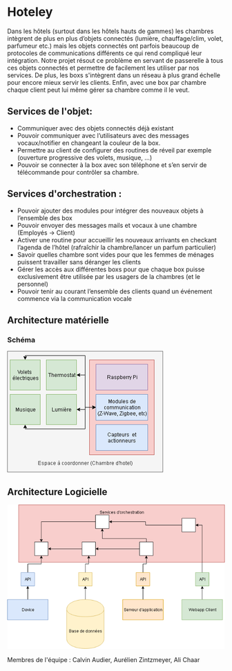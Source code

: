 # Hoteley

Dans les hôtels (surtout dans les hôtels hauts de gammes) les chambres intègrent de plus en plus d’objets connectés (lumière, chauffage/clim, volet, parfumeur etc.) mais les objets connectés ont parfois beaucoup de protocoles de communications différents ce qui rend compliqué leur intégration. Notre projet résout ce problème en servant de passerelle à tous ces objets connectés et permettre de facilement les utiliser par nos services. De plus, les boxs s'intègrent dans un réseau à plus grand échelle pour encore mieux servir les clients. Enfin,  avec une box par chambre chaque client peut lui même gérer sa chambre comme il le veut.

## Services de l'objet:
- Communiquer avec des objets connectés déjà existant
- Pouvoir communiquer avec l’utilisateurs avec des messages vocaux/notifier en changeant la couleur de la box.
- Permettre au client de configurer des routines de réveil par exemple (ouverture progressive des volets, musique, …)
- Pouvoir se connecter à la box avec son téléphone et s’en servir de télécommande pour contrôler sa chambre.

## Services d'orchestration :
- Pouvoir ajouter des modules pour intégrer des nouveaux objets à l’ensemble des box
- Pouvoir envoyer des messages mails et vocaux à une chambre (Employés →  Client)
- Activer une routine pour accueillir les nouveaux arrivants en checkant l’agenda de l’hôtel (rafraîchir la chambre/lancer un parfum particulier) 
- Savoir quelles chambre sont vides pour que les femmes de ménages puissent travailler sans déranger les clients
- Gérer les accès aux différentes boxs pour que chaque box puisse exclusivement être utilisée par les usagers de la chambres (et le personnel)
- Pouvoir tenir au courant l’ensemble des clients quand un événement commence via la communication vocale

## Architecture matérielle

### Schéma
![alt text](/ArchiMatCoordinator.png "Schema Architecture Matérielle")

## Architecture Logicielle
![alt text](/ArchiLogicielle.png "Schema Architecture Logicielle")

Membres de l'équipe : Calvin Audier, Aurélien Zintzmeyer, Ali Chaar
